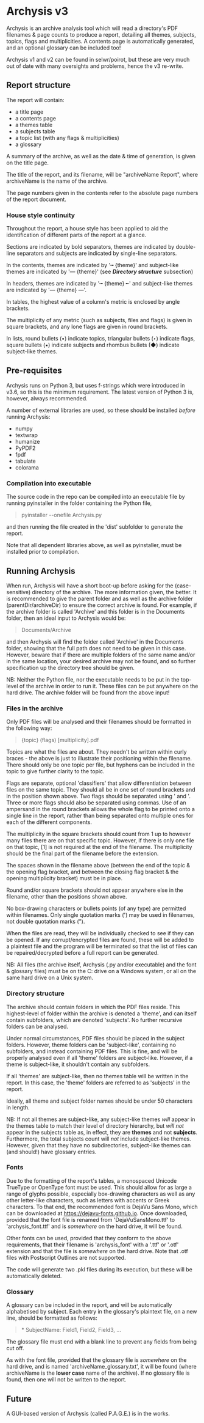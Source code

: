 # Archysis v3

Archysis is an archive analysis tool which will read a directory's PDF filenames & page counts to produce a report, detailing all themes, subjects, topics, flags and multiplicities. A contents page is automatically generated, and an optional glossary can be included too!

Archysis v1 and v2 can be found in selwr/poirot, but these are very much out of date with many oversights and problems, hence the v3 re-write.



## Report structure
The report will contain:
* a title page
* a contents page
* a themes table
* a subjects table
* a topic list (with any flags & multiplicities)
* a glossary

A summary of the archive, as well as the date & time of generation, is given on the title page.

The title of the report, and its filename, will be "archiveName Report", where archiveName is the name of the archive.

The page numbers given in the contents refer to the absolute page numbers of the report document.


### House style continuity
Throughout the report, a house style has been applied to aid the identification of different parts of the report at a glance.

Sections are indicated by bold separators, themes are indicated by double-line separators and subjects are indicated by single-line separators.

In the contents, themes are indicated by '╼ {theme}' and subject-like themes are indicated by '― {theme}' (see ***Directory structure*** subsection)

In headers, themes are indicated by '╼ {theme} ╾' and subject-like themes are indicated by '― {theme} ―'.

In tables, the highest value of a column's metric is enclosed by angle brackets.

The multiplicity of any metric (such as subjects, files and flags) is given in square brackets, and any lone flags are given in round brackets.

In lists, round bullets (•) indicate topics, triangular bullets (‣) indicate flags, square bullets (▪) indicate subjects and rhombus bullets (◆) indicate subject-like themes.



## Pre-requisites
Archysis runs on Python 3, but uses f-strings which were introduced in v3.6, so this is the minimum requirement. The latest version of Python 3 is, however, always recommended.

A number of external libraries are used, so these should be installed _before_ running Archysis:
* numpy
* textwrap
* humanize
* PyPDF2
* fpdf
* tabulate
* colorama


### Compilation into executable
The source code in the repo can be compiled into an executable file by running pyinstaller in the folder containing the Python file,

> pyinstaller --onefile Archysis.py

and then running the file created in the 'dist' subfolder to generate the report.

Note that all dependent libraries above, as well as pyinstaller, must be installed prior to compilation.



## Running Archysis
When run, Archysis will have a short boot-up before asking for the (case-sensitive) directory of the archive. The more information given, the better. It is recommended to give the parent folder and as well as the archive folder (parentDir/archiveDir) to ensure the correct archive is found. For example, if the archive folder is called 'Archive' and this folder is in the Documents folder, then an ideal input to Archysis would be:

> Documents/Archive

and then Archysis will find the folder called 'Archive' in the Documents folder, showing that the full path does not need to be given in this case. However, beware that if there are multiple folders of the same name and/or in the same location, your desired archive may not be found, and so further specification up the directory tree should be given.

NB: Neither the Python file, nor the executable needs to be put in the top-level of the archive in order to run it. These files can be put anywhere on the hard drive. The archive folder will be found from the above input!


### Files in the archive
Only PDF files will be analysed and their filenames should be formatted in the following way:

> {topic} (flags) [multiplicity].pdf

Topics are what the files are about. They needn't be written within curly braces - the above is just to illustrate their positioning within the filename. There should only be one topic per file, but hyphens can be included in the topic to give further clarity to the topic.

Flags are separate, optional 'classifiers' that allow differentiation between files on the same topic. They should all be in one set of round brackets and in the position shown above. Two flags should be separated using ' and '. Three or more flags should also be separated using commas. Use of an ampersand in the round brackets allows the whole flag to be printed onto a single line in the report, rather than being separated onto multiple ones for each of the different components.

The multiplicity in the square brackets should count from 1 up to however many files there are on that specific topic. However, if there is only one file on that topic, [1] is not required at the end of the filename. The multiplicity should be the final part of the filename before the extension.

The spaces shown in the filename above (between the end of the topic & the opening flag bracket, and between the closing flag bracket & the opening multiplicity bracket) must be in place.

Round and/or square brackets should not appear anywhere else in the filename, other than the positions shown above.

No box-drawing characters or bullets points (of any type) are permitted within filenames. Only single quotation marks (') may be used in filenames, not double quotation marks (").

When the files are read, they will be individually checked to see if they can be opened. If any corrupt/encrypted files are found, these will be added to a plaintext file and the program will be terminated so that the list of files can be repaired/decrypted before a full report can be generated.

NB: All files (the archive itself, Archysis (.py and/or executable) and the font & glossary files) must be on the C: drive on a Windows system, or all on the same hard drive on a Unix system.


### Directory structure
The archive should contain folders in which the PDF files reside. This highest-level of folder within the archive is denoted a 'theme', and can itself contain subfolders, which are denoted 'subjects'. No further recursive folders can be analysed.

Under normal circumstances, PDF files should be placed in the subject folders. However, theme folders can be 'subject-like', containing no subfolders, and instead containing PDF files. This is fine, and will be properly analysed even if all 'theme' folders are subject-like. However, if a theme is subject-like, it shouldn't contain any subfolders.

If all 'themes' are subject-like, then no themes table will be written in the report. In this case, the 'theme' folders are referred to as 'subjects' in the report.

Ideally, all theme and subject folder names should be under 50 characters in length.

NB: If not all themes are subject-like, any subject-like themes _will_ appear in the themes table to match their level of directory hierarchy, but _will not_ appear in the subjects table as, in effect, they are **themes** and not **subjects**. Furthermore, the total subjects count will _not_ include subject-like themes. However, given that they have no subdirectories, subject-like themes can (and should!) have glossary entries.


### Fonts
Due to the formatting of the report's tables, a monospaced Unicode TrueType or OpenType font must be used. This should allow for as large a range of glyphs possible, especially box-drawing characters as well as any other letter-like characters, such as letters with accents or Greek characters. To that end, the recommended font is DejaVu Sans Mono, which can be downloaded at https://dejavu-fonts.github.io. Once downloaded, provided that the font file is renamed from 'DejaVuSansMono.ttf' to 'archysis_font.ttf' and is _somewhere_ on the hard drive, it will be found.

Other fonts can be used, provided that they conform to the above requirements, that their filename is 'archysis_font' with a '.ttf' or '.otf' extension and that the file is _somewhere_ on the hard drive. Note that .otf files with Postscript Outlines are not supported.

The code will generate two .pkl files during its execution, but these will be automatically deleted.


### Glossary
A glossary can be included in the report, and will be automatically alphabetised by subject. Each entry in the glossary's plaintext file, on a new line, should be formatted as follows:

> \* SubjectName: Field1, Field2, Field3, ...

The glossary file must end with a blank line to prevent any fields from being cut off.

As with the font file, provided that the glossary file is _somewhere_ on the hard drive, and is named 'archiveName_glossary.txt', it will be found (where archiveName is the **lower case** name of the archive). If no glossary file is found, then one will not be written to the report.



## Future
A GUI-based version of Archysis (called P.A.G.E.) is in the works.